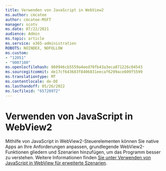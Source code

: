 ```yaml
---
title: Verwenden von JavaScript in WebView2
ms.author: cmcatee
author: cmcatee-MSFT
manager: scotv
ms.date: 07/22/2021
audience: Admin
ms.topic: article
ms.service: o365-administration
ROBOTS: NOINDEX, NOFOLLOW
ms.custom:
- "12051"
- "9007100"
ms.openlocfilehash: 860946cb5559a4eed70fb43a3eca871226c04543
ms.sourcegitcommit: de17cf643683f8406831eecaf6299ace609f5599
ms.translationtype: MT
ms.contentlocale: de-DE
ms.lasthandoff: 05/26/2022
ms.locfileid: "65728972"
---
```

# <a name="use-javascript-in-webview2"></a>Verwenden von JavaScript in WebView2

Mithilfe von JavaScript in WebView2-Steuerelementen können Sie native Apps an Ihre Anforderungen anpassen, grundlegende WebView2-Funktionen gliedern und Szenarien hinzufügen, um das Programm besser zu verstehen. Weitere Informationen finden [Sie unter Verwenden von JavaScript in WebView für erweiterte Szenarien](https://docs.microsoft.com/microsoft-edge/webview2/how-to/javascript).
